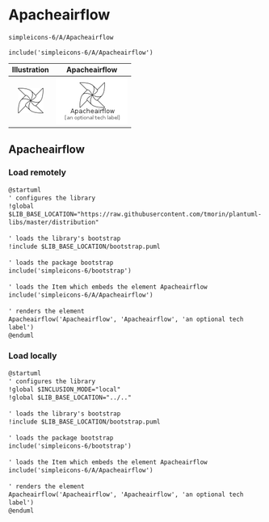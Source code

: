 # Apacheairflow


```text
simpleicons-6/A/Apacheairflow
```

```text
include('simpleicons-6/A/Apacheairflow')
```



| Illustration | Apacheairflow |
| :---: | :---: |
| ![illustration for Illustration](../../simpleicons-6/A/Apacheairflow.png) | ![illustration for Apacheairflow](../../simpleicons-6/A/Apacheairflow.Local.png) |




## Apacheairflow

### Load remotely
```plantuml
@startuml
' configures the library
!global $LIB_BASE_LOCATION="https://raw.githubusercontent.com/tmorin/plantuml-libs/master/distribution"

' loads the library's bootstrap
!include $LIB_BASE_LOCATION/bootstrap.puml

' loads the package bootstrap
include('simpleicons-6/bootstrap')

' loads the Item which embeds the element Apacheairflow
include('simpleicons-6/A/Apacheairflow')

' renders the element
Apacheairflow('Apacheairflow', 'Apacheairflow', 'an optional tech label')
@enduml
```

### Load locally
```plantuml
@startuml
' configures the library
!global $INCLUSION_MODE="local"
!global $LIB_BASE_LOCATION="../.."

' loads the library's bootstrap
!include $LIB_BASE_LOCATION/bootstrap.puml

' loads the package bootstrap
include('simpleicons-6/bootstrap')

' loads the Item which embeds the element Apacheairflow
include('simpleicons-6/A/Apacheairflow')

' renders the element
Apacheairflow('Apacheairflow', 'Apacheairflow', 'an optional tech label')
@enduml
```

